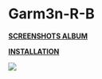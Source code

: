 # Garm3n-R-B

**[SCREENSHOTS ALBUM](https://imgur.com/a/SK9On)** 

**[INSTALLATION](https://imgur.com/a/w3Ah6)**

![](https://i.imgur.com/C1DZANO.jpg)